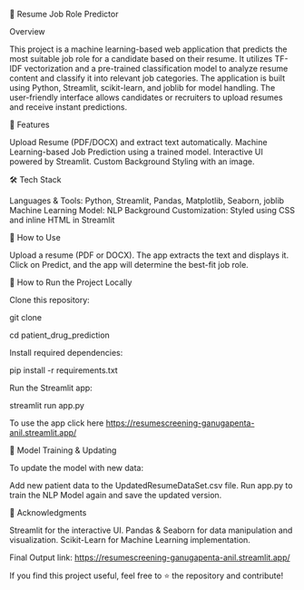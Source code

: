 📄 Resume Job Role Predictor

Overview

This project is a machine learning-based web application that predicts the most suitable job role for a candidate based on their resume. It utilizes TF-IDF vectorization and a pre-trained classification model to analyze resume content and classify it into relevant job categories. The application is built using Python, Streamlit, scikit-learn, and joblib for model handling. The user-friendly interface allows candidates or recruiters to upload resumes and receive instant predictions.

🚀 Features


Upload Resume (PDF/DOCX) and extract text automatically.
Machine Learning-based Job Prediction using a trained model.
Interactive UI powered by Streamlit.
Custom Background Styling with an image.


🛠 Tech Stack


Languages & Tools: Python, Streamlit, Pandas, Matplotlib, Seaborn, joblib
Machine Learning Model: NLP
Background Customization: Styled using CSS and inline HTML in Streamlit


🎯 How to Use


Upload a resume (PDF or DOCX).
The app extracts the text and displays it.
Click on Predict, and the app will determine the best-fit job role.


🚀 How to Run the Project Locally

Clone this repository:

git clone <repository-url>

cd patient_drug_prediction

Install required dependencies:

pip install -r requirements.txt

Run the Streamlit app:

streamlit run app.py

To use the app click here https://resumescreening-ganugapenta-anil.streamlit.app/



💾 Model Training & Updating


To update the model with new data:

Add new patient data to the UpdatedResumeDataSet.csv file.
Run app.py to train the NLP Model again and save the updated version.



📜 Acknowledgments


Streamlit for the interactive UI.
Pandas & Seaborn for data manipulation and visualization.
Scikit-Learn for Machine Learning implementation.

Final Output
link: https://resumescreening-ganugapenta-anil.streamlit.app/

If you find this project useful, feel free to ⭐ the repository and contribute!
